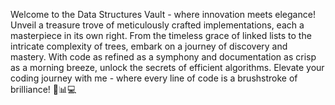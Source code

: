 Welcome to the Data Structures Vault - where innovation meets elegance! Unveil a treasure trove of meticulously crafted implementations, each a masterpiece in its own right. From the timeless grace of linked lists to the intricate complexity of trees, embark on a journey of discovery and mastery. With code as refined as a symphony and documentation as crisp as a morning breeze, unlock the secrets of efficient algorithms. Elevate your coding journey with me - where every line of code is a brushstroke of brilliance! 🌟📊💻





